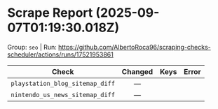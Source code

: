 # Scrape Report (2025-09-07T01:19:30.018Z)

Group: `seo`  |  Run: https://github.com/AlbertoRoca96/scraping-checks-scheduler/actions/runs/17521953861

| Check | Changed | Keys | Error |
|---|:---:|:--|:--|
| `playstation_blog_sitemap_diff` | — |  |  |
| `nintendo_us_news_sitemap_diff` | — |  |  |
